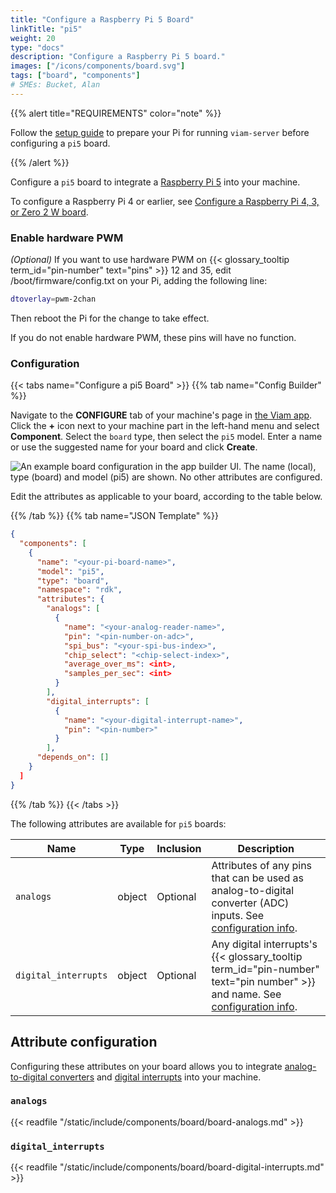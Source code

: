 ```yaml
---
title: "Configure a Raspberry Pi 5 Board"
linkTitle: "pi5"
weight: 20
type: "docs"
description: "Configure a Raspberry Pi 5 board."
images: ["/icons/components/board.svg"]
tags: ["board", "components"]
# SMEs: Bucket, Alan
---
```


{{% alert title="REQUIREMENTS" color="note" %}}

Follow the [setup guide](/get-started/installation/prepare/rpi-setup/) to prepare your Pi for running `viam-server` before configuring a `pi5` board.

{{% /alert %}}

Configure a `pi5` board to integrate a [Raspberry Pi 5](https://www.raspberrypi.com/products/raspberry-pi-5/) into your machine.

To configure a Raspberry Pi 4 or earlier, see [Configure a Raspberry Pi 4, 3, or Zero 2 W board](/components/board/pi/).

### Enable hardware PWM

_(Optional)_ If you want to use hardware PWM on {{< glossary_tooltip term_id="pin-number" text="pins" >}} 12 and 35, edit <file>/boot/firmware/config.txt</file> on your Pi, adding the following line:

```sh {class="line-numbers linkable-line-numbers"}
dtoverlay=pwm-2chan
```

Then reboot the Pi for the change to take effect.

If you do not enable hardware PWM, these pins will have no function.

### Configuration

{{< tabs name="Configure a pi5 Board" >}}
{{% tab name="Config Builder" %}}

Navigate to the **CONFIGURE** tab of your machine's page in [the Viam app](https://app.viam.com).
Click the **+** icon next to your machine part in the left-hand menu and select **Component**.
Select the `board` type, then select the `pi5` model.
Enter a name or use the suggested name for your board and click **Create**.

![An example board configuration in the app builder UI. The name (local), type (board) and model (pi5) are shown. No other attributes are configured.](/components/board/pi5-ui-config.png)

Edit the attributes as applicable to your board, according to the table below.

{{% /tab %}}
{{% tab name="JSON Template" %}}

```json {class="line-numbers linkable-line-numbers"}
{
  "components": [
    {
      "name": "<your-pi-board-name>",
      "model": "pi5",
      "type": "board",
      "namespace": "rdk",
      "attributes": {
        "analogs": [
          {
            "name": "<your-analog-reader-name>",
            "pin": "<pin-number-on-adc>",
            "spi_bus": "<your-spi-bus-index>",
            "chip_select": "<chip-select-index>",
            "average_over_ms": <int>,
            "samples_per_sec": <int>
          }
        ],
        "digital_interrupts": [
          {
            "name": "<your-digital-interrupt-name>",
            "pin": "<pin-number>"
          }
        ],
      "depends_on": []
    }
  ]
}
```

{{% /tab %}}
{{< /tabs >}}

The following attributes are available for `pi5` boards:

<!-- prettier-ignore -->
| Name | Type | Inclusion | Description |
| ---- | ---- | --------- | ----------- |
| `analogs` | object | Optional | Attributes of any pins that can be used as analog-to-digital converter (ADC) inputs. See [configuration info](#analogs). |
| `digital_interrupts` | object | Optional | Any digital interrupts's {{< glossary_tooltip term_id="pin-number" text="pin number" >}} and name. See [configuration info](#digital_interrupts). |

## Attribute configuration

Configuring these attributes on your board allows you to integrate [analog-to-digital converters](#analogs) and [digital interrupts](#digital_interrupts) into your machine.

### `analogs`

{{< readfile "/static/include/components/board/board-analogs.md" >}}

### `digital_interrupts`

{{< readfile "/static/include/components/board/board-digital-interrupts.md" >}}
